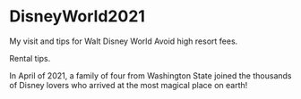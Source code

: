 # DisneyWorld2021
My visit and tips for Walt Disney World
Avoid high resort fees. 

Rental tips.
<html>
<head>

<meta charset="UTF-8" />

<title>My Disney World Vacation 2021</title>


</head>

<body>

<div id="example"> 

In April of 2021, a family of four 
from Washington State joined the
 thousands of Disney lovers who arrived at 
the most magical place on earth!

</div>

</body>

</html>
